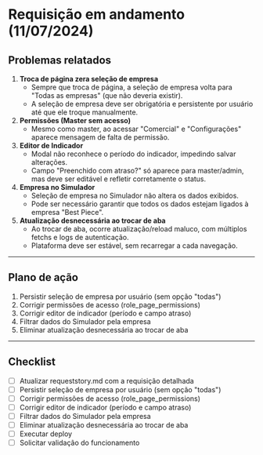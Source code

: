 # Requisição em andamento (11/07/2024)

## Problemas relatados

1. **Troca de página zera seleção de empresa**
   - Sempre que troca de página, a seleção de empresa volta para "Todas as empresas" (que não deveria existir).
   - A seleção de empresa deve ser obrigatória e persistente por usuário até que ele troque manualmente.
2. **Permissões (Master sem acesso)**
   - Mesmo como master, ao acessar "Comercial" e "Configurações" aparece mensagem de falta de permissão.
3. **Editor de Indicador**
   - Modal não reconhece o período do indicador, impedindo salvar alterações.
   - Campo "Preenchido com atraso?" só aparece para master/admin, mas deve ser editável e refletir corretamente o status.
4. **Empresa no Simulador**
   - Seleção de empresa no Simulador não altera os dados exibidos.
   - Pode ser necessário garantir que todos os dados estejam ligados à empresa "Best Piece".
5. **Atualização desnecessária ao trocar de aba**
   - Ao trocar de aba, ocorre atualização/reload maluco, com múltiplos fetchs e logs de autenticação.
   - Plataforma deve ser estável, sem recarregar a cada navegação.

---

## Plano de ação

1. Persistir seleção de empresa por usuário (sem opção "todas")
2. Corrigir permissões de acesso (role_page_permissions)
3. Corrigir editor de indicador (período e campo atraso)
4. Filtrar dados do Simulador pela empresa
5. Eliminar atualização desnecessária ao trocar de aba

---

## Checklist

- [ ] Atualizar requeststory.md com a requisição detalhada
- [ ] Persistir seleção de empresa por usuário (sem opção "todas")
- [ ] Corrigir permissões de acesso (role_page_permissions)
- [ ] Corrigir editor de indicador (período e campo atraso)
- [ ] Filtrar dados do Simulador pela empresa
- [ ] Eliminar atualização desnecessária ao trocar de aba
- [ ] Executar deploy
- [ ] Solicitar validação do funcionamento 